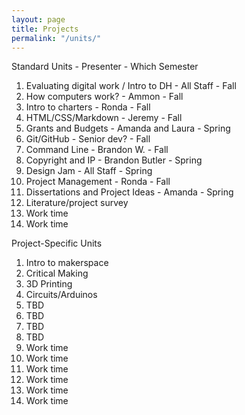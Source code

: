 ```yaml
---
layout: page
title: Projects
permalink: "/units/"
---
```


Standard Units - Presenter - Which Semester
1. Evaluating digital work / Intro to DH - All Staff - Fall
2. How computers work? - Ammon - Fall
3. Intro to charters - Ronda - Fall
4. HTML/CSS/Markdown - Jeremy - Fall
5. Grants and Budgets - Amanda and Laura - Spring
6. Git/GitHub - Senior dev? - Fall
7. Command Line - Brandon W. - Fall
8. Copyright and IP - Brandon Butler - Spring
9. Design Jam - All Staff - Spring
10. Project Management - Ronda - Fall
11. Dissertations and Project Ideas - Amanda - Spring
12. Literature/project survey
13. Work time
14. Work time

Project-Specific Units
1. Intro to makerspace
2. Critical Making
3. 3D Printing
4. Circuits/Arduinos
5. TBD
6. TBD
7. TBD
8. TBD
9. Work time
10. Work time
11. Work time
12. Work time
13. Work time
14. Work time
